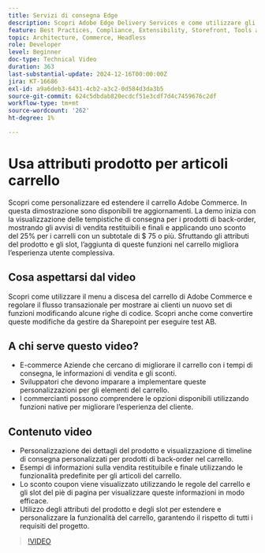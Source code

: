 ```yaml
---
title: Servizi di consegna Edge
description: Scopri Adobe Edge Delivery Services e come utilizzare gli attributi del prodotto per visualizzare nuove informazioni sugli articoli del carrello.
feature: Best Practices, Compliance, Extensibility, Storefront, Tools and External Services
topic: Architecture, Commerce, Headless
role: Developer
level: Beginner
doc-type: Technical Video
duration: 363
last-substantial-update: 2024-12-16T00:00:00Z
jira: KT-16686
exl-id: a9a6deb3-6431-4cb2-a3c2-0d584d3da3b5
source-git-commit: 624c5dbdab820ecdcf51e3cdf7d4c7459676c2df
workflow-type: tm+mt
source-wordcount: '262'
ht-degree: 1%

---
```


# Usa attributi prodotto per articoli carrello

Scopri come personalizzare ed estendere il carrello Adobe Commerce. In questa dimostrazione sono disponibili tre aggiornamenti.  La demo inizia con la visualizzazione delle tempistiche di consegna per i prodotti di back-order, mostrando gli avvisi di vendita restituibili e finali e applicando uno sconto del 25% per i carrelli con un subtotale di $ 75 o più. Sfruttando gli attributi del prodotto e gli slot, l’aggiunta di queste funzioni nel carrello migliora l’esperienza utente complessiva.

## Cosa aspettarsi dal video

Scopri come utilizzare il menu a discesa del carrello di Adobe Commerce e regolare il flusso transazionale per mostrare ai clienti un nuovo set di funzioni modificando alcune righe di codice.  Scopri anche come convertire queste modifiche da gestire da Sharepoint per eseguire test AB.

## A chi serve questo video?

* E-commerce Aziende che cercano di migliorare il carrello con i tempi di consegna, le informazioni di vendita e gli sconti.
* Sviluppatori che devono imparare a implementare queste personalizzazioni per gli elementi del carrello.
* I commercianti possono comprendere le opzioni disponibili utilizzando funzioni native per migliorare l’esperienza del cliente.

## Contenuto video

* Personalizzazione dei dettagli del prodotto e visualizzazione di timeline di consegna personalizzati per prodotti di back-order nel carrello.
* Esempi di informazioni sulla vendita restituibile e finale utilizzando le funzionalità predefinite per gli articoli del carrello.
* Lo sconto coupon viene visualizzato utilizzando le regole del carrello e gli slot del piè di pagina per visualizzare queste informazioni in modo efficace.
* Utilizzo degli attributi del prodotto e degli slot per estendere e personalizzare la funzionalità del carrello, garantendo il rispetto di tutti i requisiti del progetto.

>[!VIDEO](https://video.tv.adobe.com/v/3441114?learn=on)
